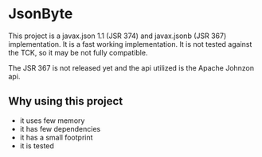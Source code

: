 # JsonByte

This project is a javax.json 1.1 (JSR 374) and javax.jsonb (JSR 367) implementation. It is a fast working implementation. It is not tested against the TCK, so it may be not fully compatible.

The JSR 367 is not released yet and the api utilized is the Apache Johnzon api.

## Why using this project

 - it uses few memory
 - it has few dependencies
 - it has a small footprint
 - it is tested
